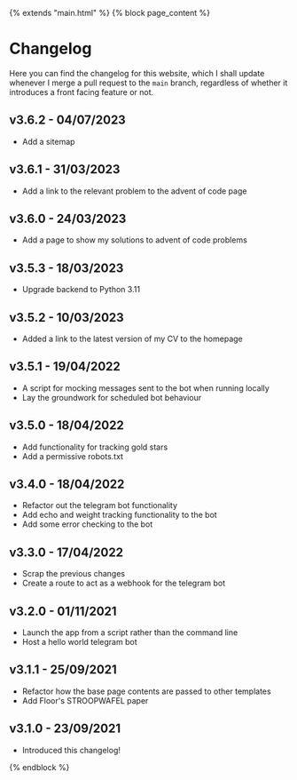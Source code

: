 {% extends "main.html" %}
{% block page_content %}

# Changelog

Here you can find the changelog for this website, which I shall update whenever I merge a pull request to the `main` branch, regardless of whether it introduces a front facing feature or not.

## **v3.6.2** - 04/07/2023
* Add a sitemap

## **v3.6.1** - 31/03/2023
* Add a link to the relevant problem to the advent of code page

## **v3.6.0** - 24/03/2023
* Add a page to show my solutions to advent of code problems

## **v3.5.3** - 18/03/2023
* Upgrade backend to Python 3.11

## **v3.5.2** - 10/03/2023
* Added a link to the latest version of my CV to the homepage 

## **v3.5.1** - 19/04/2022
* A script for mocking messages sent to the bot when running locally
* Lay the groundwork for scheduled bot behaviour

## **v3.5.0** - 18/04/2022
* Add functionality for tracking gold stars
* Add a permissive robots.txt

## **v3.4.0** - 18/04/2022
* Refactor out the telegram bot functionality
* Add echo and weight tracking functionality to the bot
* Add some error checking to the bot

## **v3.3.0** - 17/04/2022
* Scrap the previous changes
* Create a route to act as a webhook for the telegram bot 

## **v3.2.0** - 01/11/2021

* Launch the app from a script rather than the command line
* Host a hello world telegram bot

## **v3.1.1** - 25/09/2021

* Refactor how the base page contents are passed to other templates
* Add Floor's STROOPWAFEL paper

## **v3.1.0**  -  23/09/2021 

* Introduced this changelog!

{% endblock %}

